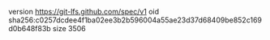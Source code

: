 version https://git-lfs.github.com/spec/v1
oid sha256:c0257dcdee4f1ba02ee3b2b596004a55ae23d37d68409be852c169d0b648f83b
size 3506
